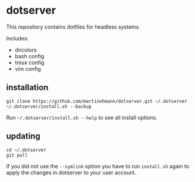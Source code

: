 dotserver
=========
This repository contains dotfiles for headless systems.

Includes:
- dircolors
- bash config
- tmux config
- vim config

installation
------------

    git clone https://github.com/martinohmann/dotserver.git ~/.dotserver
    ~/.dotserver/install.sh --backup

Run `~/.dotserver/install.sh --help` to see all install options.

updating
--------

    cd ~/.dotserver
    git pull

If you did not use the `--symlink` option you have to run `install.sh` again to
apply the changes in dotserver to your user account.

